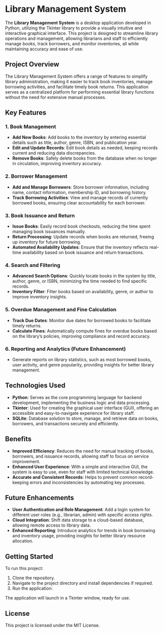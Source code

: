 # Library Management System

The **Library Management System** is a desktop application developed in Python, utilizing the Tkinter library to provide a visually intuitive and interactive graphical interface. This project is designed to streamline library operations and management, allowing librarians and staff to efficiently manage books, track borrowers, and monitor inventories, all while maintaining accuracy and ease of use.

## Project Overview

The Library Management System offers a range of features to simplify library administration, making it easier to track book inventories, manage borrowing activities, and facilitate timely book returns. This application serves as a centralized platform for performing essential library functions without the need for extensive manual processes.

## Key Features

### 1. Book Management
   - **Add New Books**: Add books to the inventory by entering essential details such as title, author, genre, ISBN, and publication year.
   - **Edit and Update Records**: Edit book details as needed, keeping records current and reducing data discrepancies.
   - **Remove Books**: Safely delete books from the database when no longer in circulation, improving inventory accuracy.

### 2. Borrower Management
   - **Add and Manage Borrowers**: Store borrower information, including name, contact information, membership ID, and borrowing history.
   - **Track Borrowing Activities**: View and manage records of currently borrowed books, ensuring clear accountability for each borrower.

### 3. Book Issuance and Return
   - **Issue Books**: Easily record book checkouts, reducing the time spent managing book issuances manually.
   - **Return Processing**: Update records when books are returned, freeing up inventory for future borrowing.
   - **Automated Availability Updates**: Ensure that the inventory reflects real-time availability based on book issuance and return transactions.

### 4. Search and Filtering
   - **Advanced Search Options**: Quickly locate books in the system by title, author, genre, or ISBN, minimizing the time needed to find specific records.
   - **Inventory Filter**: Filter books based on availability, genre, or author to improve inventory insights.

### 5. Overdue Management and Fine Calculation
   - **Track Due Dates**: Monitor due dates for borrowed books to facilitate timely returns.
   - **Calculate Fines**: Automatically compute fines for overdue books based on the library’s policies, improving compliance and record accuracy.

### 6. Reporting and Analytics (Future Enhancement)
   - Generate reports on library statistics, such as most borrowed books, user activity, and genre popularity, providing insights for better library management.

## Technologies Used

- **Python**: Serves as the core programming language for backend development, implementing the business logic and data processing.
- **Tkinter**: Used for creating the graphical user interface (GUI), offering an accessible and easy-to-navigate experience for library staff.
- **SQLite**: Database solution to store, manage, and retrieve data on books, borrowers, and transactions securely and efficiently.

## Benefits

- **Improved Efficiency**: Reduces the need for manual tracking of books, borrowers, and issuance records, allowing staff to focus on service improvement.
- **Enhanced User Experience**: With a simple and interactive GUI, the system is easy to use, even for staff with limited technical knowledge.
- **Accurate and Consistent Records**: Helps to prevent common record-keeping errors and inconsistencies by automating key processes.

## Future Enhancements

- **User Authentication and Role Management**: Add a login system for different user roles (e.g., librarian, admin) with specific access rights.
- **Cloud Integration**: Shift data storage to a cloud-based database, allowing remote access to library data.
- **Enhanced Reporting**: Introduce analytics for trends in book borrowing and inventory usage, providing insights for better library resource allocation.

## Getting Started

To run this project:
1. Clone the repository.
2. Navigate to the project directory and install dependencies if required.
3. Run the application:
   
The application will launch in a Tkinter window, ready for use.

## License

This project is licensed under the MIT License.

